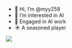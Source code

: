 - 👋 Hi, I’m @myy258
- 👀 I’m interested in AI
- 🌱 Engaged in AI work
- ☀️ A seasoned player



![](https://github-readme-activity-graph.cyclic.app/graph?username=MYY&theme=dracula)



<!---
myy258/myy258 is a ✨ special ✨ repository because its `README.md` (this file) appears on your GitHub profile.
You can click the Preview link to take a look at your changes.
--->
